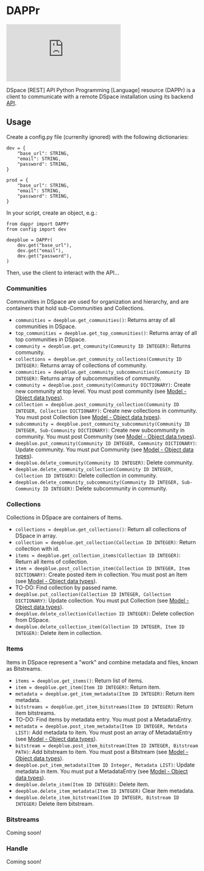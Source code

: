 # DAPPr

![Dapper men](https://images.nypl.org/index.php?id=5205109&t=w)

DSpace [REST] API Python Programming [Language] resource (DAPPr) is a client to communicate with a remote DSpace installation using its backend [API](https://wiki.duraspace.org/display/DSDOC5x/REST+API).

## Usage

Create a config.py file (currenlty ignored) with the following dictionaries:

    dev = {
        "base_url": STRING,
        "email": STRING,
        "password": STRING,
    }

    prod = {
        "base_url": STRING,
        "email": STRING,
        "password": STRING,
    }
    
In your script, create an object, e.g.:

    from dappr import DAPPr
    from config import dev

    deepblue = DAPPr(
        dev.get("base_url"),
        dev.get("email"),
        dev.get("password"), 
    )
    
Then, use the client to interact with the API...

### Communities

Communities in DSpace are used for organization and hierarchy, and are containers that hold sub-Communities and Collections.

  * `communities = deepblue.get_communities()`: Returns array of all communities in DSpace.
  * `top_communities = deepblue.get_top_communities()`: Returns array of all top communities in DSpace.
  * `community = deepblue.get_community(Community ID INTEGER)`: Returns community.
  * `collections = deepblue.get_community_collections(Community ID INTEGER)`: Returns array of collections of community.
  * `communities = deepblue.get_community_subcommunities(Community ID INTEGER)`: Returns array of subcommunities of community.
  * `community = deepblue.post_community(Community DICTIONARY)`: Create new community at top level. You must post community (see [Model - Object data types](https://wiki.duraspace.org/display/DSDOC5x/REST+API#RESTAPI-Model-Objectdatatypes)).
  * `collection = deepblue.post_community_collection(Community ID INTEGER, Collection DICTIONARY)`: Create new collections in community. You must post Collection (see [Model - Object data types](https://wiki.duraspace.org/display/DSDOC5x/REST+API#RESTAPI-Model-Objectdatatypes)).
  * `subcommunity = deepblue.post_community_subcommunity(Community ID INTEGER, Sub-Community DICTIONARY)`: Create new subcommunity in community. You must post Community (see [Model - Object data types](https://wiki.duraspace.org/display/DSDOC5x/REST+API#RESTAPI-Model-Objectdatatypes)).
  * `deepblue.put_community(Community ID INTEGER, Community DICTIONARY)`: Update community. You must put Community (see [Model - Object data types](https://wiki.duraspace.org/display/DSDOC5x/REST+API#RESTAPI-Model-Objectdatatypes)).
  * `deepblue.delete_community(Community ID INTEGER)`: Delete community.
  * `deepblue.delete_community_collection(Community ID INTEGER, Collection ID INTEGER)`: Delete collection in community.
  * `deepblue.delete_community_subcommunity(Community ID INTEGER, Sub-Community ID INTEGER)`: Delete subcommunity in community.

### Collections

Collections in DSpace are containers of Items.

  * `collections = deepblue.get_collections()`: Return all collections of DSpace in array.
  * `collection = deepblue.get_collection(Collection ID INTEGER)`: Return collection with id.
  * `items = deepblue.get_collection_items(Collection ID INTEGER)`: Return all items of collection.
  * `item = deepblue.post_collection_item(Collection ID INTEGER, Item DICTIONARY)`: Create posted item in collection. You must post an Item (see [Model - Object data types](https://wiki.duraspace.org/display/DSDOC5x/REST+API#RESTAPI-Model-Objectdatatypes)).
  * TO-DO: Find collection by passed name.
  * `deepblue.put_collection(Collection ID INTEGER, Collection DICTIONARY)`: Update collection. You must put Collection (see [Model - Object data types](https://wiki.duraspace.org/display/DSDOC5x/REST+API#RESTAPI-Model-Objectdatatypes)).
  * `deepblue.delete_collection(Collection ID INTEGER)`: Delete collection from DSpace.
  * `deepblue.delete_collection_item(Collection ID INTEGER, Item ID INTEGER)`: Delete item in collection.

### Items

Items in DSpace represent a "work" and combine metadata and files, known as Bitstreams.

  * `items = deepblue.get_items()`: Return list of items.
  * `item = deepblue.get_item(Item ID INTEGER)`: Return item.
  * `metadata = deepblue.get_item_metadata(Item ID INTEGER)`: Return item metadata.
  * `bitstreams = deepblue.get_item_bitstreams(Item ID INTEGER)`: Return item bitstreams.
  * TO-DO: Find items by metadata entry. You must post a MetadataEntry.
  * `metadata = deepblue.post_item_metadata(Item ID INTEGER, Metdata LIST)`: Add metadata to item. You must post an array of MetadataEntry (see [Model - Object data types](https://wiki.duraspace.org/display/DSDOC5x/REST+API#RESTAPI-Model-Objectdatatypes)).
  * `bitstream = deepblue.post_item_bitstream(Item ID INTEGER, Bitstream PATH)`: Add bitstream to item. You must post a Bitstream (see [Model - Object data types](https://wiki.duraspace.org/display/DSDOC5x/REST+API#RESTAPI-Model-Objectdatatypes)).
  * `deepblue.put_item_metadata(Item ID Integer, Metadata LIST)`: Update metadata in item. You must put a MetadataEntry (see [Model - Object data types](https://wiki.duraspace.org/display/DSDOC5x/REST+API#RESTAPI-Model-Objectdatatypes)).
  * `deepblue.delete_item(Item ID INTEGER)`: Delete item.
  * `deepblue.delete_item_metadata(Item ID INTEGER)` Clear item metadata.
  * `deepblue.delete_item_bitstream(Item ID INTEGER, Bitstream ID INTEGER)` Delete item bitstream.
  
### Bitstreams

Coming soon!

### Handle

Coming soon!
